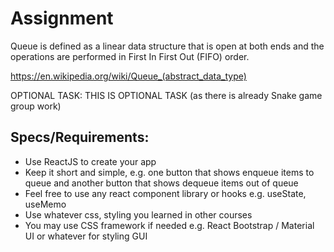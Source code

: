 # Assignment

Queue is defined as a linear data structure that is open at both ends and
the operations are performed in First In First Out (FIFO) order.

https://en.wikipedia.org/wiki/Queue_(abstract_data_type)

OPTIONAL TASK: THIS IS OPTIONAL TASK (as there is already Snake game group work)

## Specs/Requirements:

- Use ReactJS to create your app
- Keep it short and simple, e.g. one button that shows enqueue items to queue and another button that shows dequeue items out of queue
- Feel free to use any react component library or hooks e.g. useState, useMemo
- Use whatever css, styling you learned in other courses
- You may use CSS framework if needed e.g. React Bootstrap / Material UI or whatever for styling GUI
